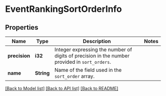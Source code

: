 # EventRankingSortOrderInfo

## Properties

Name | Type | Description | Notes
------------ | ------------- | ------------- | -------------
**precision** | **i32** | Integer expressing the number of digits of precision in the number provided in `sort_orders`. | 
**name** | **String** | Name of the field used in the `sort_order` array. | 

[[Back to Model list]](../README.md#documentation-for-models) [[Back to API list]](../README.md#documentation-for-api-endpoints) [[Back to README]](../README.md)


